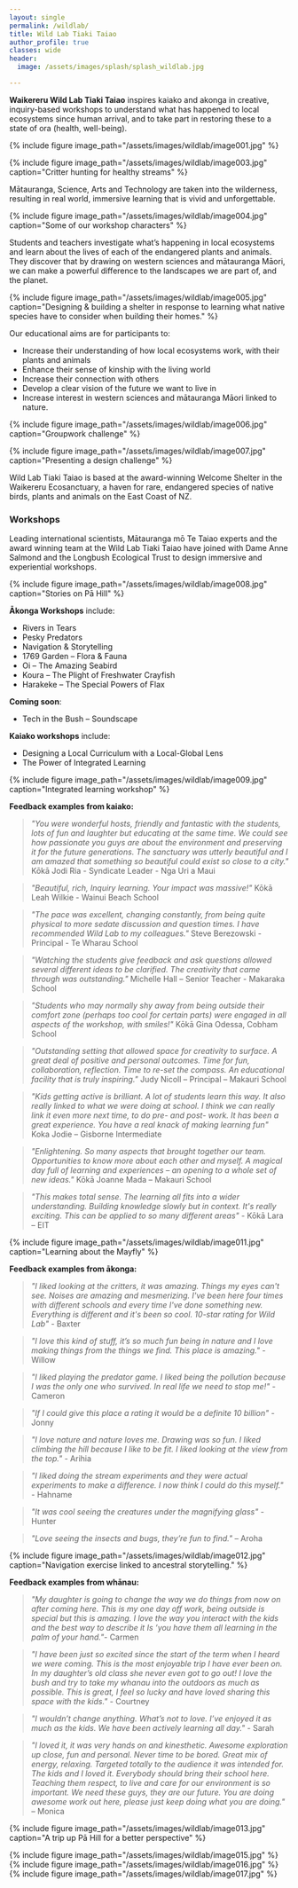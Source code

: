 ```yaml
---
layout: single
permalink: /wildlab/
title: Wild Lab Tiaki Taiao
author_profile: true
classes: wide
header:
  image: /assets/images/splash/splash_wildlab.jpg

---
```


**Waikereru Wild Lab Tiaki Taiao** inspires kaiako and akonga in creative, inquiry-based workshops to understand what has happened to local ecosystems since human arrival, and to take part in restoring these to a state of ora (health, well-being).

{% include figure image_path="/assets/images/wildlab/image001.jpg" %}

{% include figure image_path="/assets/images/wildlab/image003.jpg" caption="Critter hunting for healthy streams" %}

Mātauranga, Science, Arts and Technology are taken into the wilderness, resulting in real world, immersive learning that is vivid and unforgettable.

{% include figure image_path="/assets/images/wildlab/image004.jpg" caption="Some of our workshop characters" %}

Students and teachers investigate what’s happening in local ecosystems and learn about the lives of each of the endangered plants and animals. They discover that by drawing on western sciences and mātauranga Māori, we can make a powerful difference to the landscapes we are part of, and the planet. 

{% include figure image_path="/assets/images/wildlab/image005.jpg" caption="Designing & building a shelter in response to learning what native species have to consider when building their homes." %}

Our educational aims are for participants to: 
- Increase their understanding of how local ecosystems work, with their plants and animals
- Enhance their sense of kinship with the living world
- Increase their connection with others 
- Develop a clear vision of the future we want to live in 
- Increase interest in western sciences and mātauranga Māori linked to nature.

{% include figure image_path="/assets/images/wildlab/image006.jpg" caption="Groupwork challenge" %}

{% include figure image_path="/assets/images/wildlab/image007.jpg" caption="Presenting a design challenge" %}

Wild Lab Tiaki Taiao is based at the award-winning Welcome Shelter in the Waikereru Ecosanctuary, a haven for rare, endangered species of native birds, plants and animals on the East Coast of NZ.  

### Workshops

Leading international scientists, Mātauranga mō Te Taiao experts and the award winning team at the Wild Lab Tiaki Taiao have joined with Dame Anne Salmond and the Longbush Ecological Trust to design immersive and experiential workshops.

{% include figure image_path="/assets/images/wildlab/image008.jpg" caption="Stories on Pā Hill" %}

**Ākonga Workshops** include:
- Rivers in Tears
- Pesky Predators
- Navigation & Storytelling
- 1769 Garden – Flora & Fauna
- Oi – The Amazing Seabird
- Koura – The Plight of Freshwater Crayfish
- Harakeke – The Special Powers of Flax

**Coming soon**: 
- Tech in the Bush – Soundscape

**Kaiako workshops** include:
- Designing a Local Curriculum with a Local-Global Lens
- The Power of Integrated Learning


{% include figure image_path="/assets/images/wildlab/image009.jpg" caption="Integrated learning workshop" %}


**Feedback examples from kaiako:**

> *"You were wonderful hosts, friendly and fantastic with the students, lots of fun and laughter but educating at the same time.  We could see how passionate you guys are about the environment and preserving it for the future generations. The sanctuary was utterly beautiful and I am amazed that something so beautiful could exist so close to a city."*  Kōkā Jodi Ria - Syndicate Leader - Nga Uri a Maui

> *"Beautiful, rich, Inquiry learning.  Your impact was massive!"* Kōkā Leah Wilkie - Wainui Beach School
 
> *"The pace was excellent, changing constantly, from being quite physical to more sedate discussion and question times.  I have recommended Wild Lab to my colleagues."* Steve Berezowski - Principal - Te Wharau School

> *"Watching the students give feedback and ask questions allowed several different ideas to be clarified. The creativity that came through was outstanding."* Michelle Hall – Senior Teacher - Makaraka School

> *"Students who may normally shy away from being outside their comfort zone (perhaps too cool for certain parts) were engaged in all aspects of the workshop, with smiles!"* Kōkā Gina Odessa, Cobham School

> *"Outstanding setting that allowed space for creativity to surface. A great deal of positive and personal outcomes. Time for fun, collaboration, reflection. Time to re-set the compass. An educational facility that is truly inspiring."* Judy Nicoll – Principal – Makauri School

> *"Kids getting active is brilliant. A lot of students learn this way.  It also really linked to what we were doing at school. I think we can really link it even more next time, to do pre- and post- work. It has been a great experience. You have a real knack of making learning fun"* Koka Jodie – Gisborne Intermediate

> *"Enlightening. So many aspects that brought together our team. Opportunities to know more about each other and myself. A magical day full of learning and experiences – an opening to a whole set of new ideas."* Kōkā Joanne Mada – Makauri School

> *"This makes total sense. The learning all fits into a wider understanding. Building knowledge slowly but in context.  It's really exciting. This can be applied to so many different areas"* - Kōkā Lara – EIT

{% include figure image_path="/assets/images/wildlab/image011.jpg" caption="Learning about the Mayfly" %}


**Feedback examples from ākonga:**

> *"I liked looking at the critters, it was amazing. Things my eyes can't see. Noises are amazing and mesmerizing. I've been here four times with different schools and every time I've done something new. Everything is different and it's been so cool. 10-star rating for Wild Lab"* - Baxter

> *"I love this kind of stuff, it’s so much fun being in nature and I love making things from the things we find. This place is amazing."* - Willow

> *"I liked playing the predator game. I liked being the pollution because I was the only one who survived. In real life we need to stop me!"* - Cameron

> *"If I could give this place a rating it would be a definite 10 billion"* - Jonny

> *"I love nature and nature loves me. Drawing was so fun. I liked climbing the hill because I like to be fit. I liked looking at the view from the top."* - Arihia

> *"I liked doing the stream experiments and they were actual experiments to make a difference.  I now think I could do this myself."* - Hahname

> *"It was cool seeing the creatures under the magnifying glass"* - Hunter

> *"Love seeing the insects and bugs, they’re fun to find."* – Aroha

{% include figure image_path="/assets/images/wildlab/image012.jpg" caption="Navigation exercise linked to ancestral storytelling." %}


**Feedback examples from whānau:**

> *"My daughter is going to change the way we do things from now on after coming here. This is my one day off work, being outside is special but this is amazing. I love the way you interact with the kids and the best way to describe it Is ’you have them all learning in the palm of your hand."*- Carmen

> *"I have been just so excited since the start of the term when I heard we were coming. This is the most enjoyable trip I have ever been on. In my daughter’s old class she never even got to go out! I love the bush and try to take my whanau into the outdoors as much as possible. This is great,  I feel so lucky and have loved sharing this space with the kids."* - Courtney

> *"I wouldn’t change anything. What’s not to love. I’ve enjoyed it as much as the kids.  We have been actively learning all day."* - Sarah

> *"I loved it, it was very hands on and kinesthetic. Awesome exploration up close, fun and personal. Never time to be bored. Great mix of energy, relaxing. Targeted totally to the audience it was intended for. The kids and I loved it. Everybody should bring their school here. Teaching them respect, to live and care for our environment is so important. We need these guys, they are our future. You are doing awesome work out here, please just keep doing what you are doing."* – Monica

{% include figure image_path="/assets/images/wildlab/image013.jpg" caption="A trip up Pā Hill for a better perspective" %}

{% include figure image_path="/assets/images/wildlab/image015.jpg" %}
{% include figure image_path="/assets/images/wildlab/image016.jpg" %}
{% include figure image_path="/assets/images/wildlab/image017.jpg" %}
